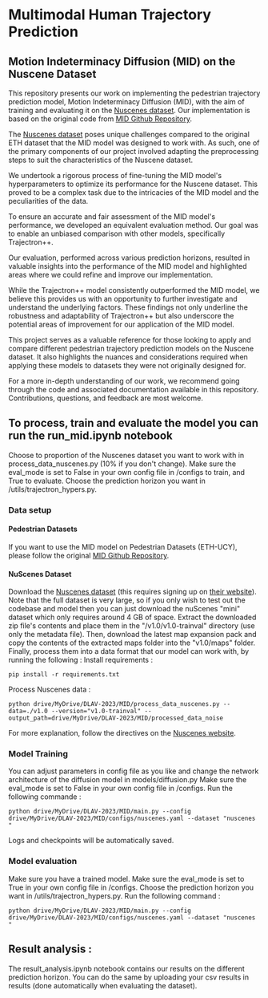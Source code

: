 # Multimodal Human Trajectory Prediction
## Motion Indeterminacy Diffusion (MID) on the Nuscene Dataset
This repository presents our work on implementing the pedestrian trajectory prediction model, Motion Indeterminacy Diffusion (MID), with the aim of training and evaluating it on the [Nuscenes dataset](https://www.nuscenes.org). Our implementation is based on the original code from [MID Github Repository](https://github.com/Gutianpei/MID/tree/main).

The [Nuscenes dataset](https://www.nuscenes.org) poses unique challenges compared to the original ETH dataset that the MID model was designed to work with. As such, one of the primary components of our project involved adapting the preprocessing steps to suit the characteristics of the Nuscene dataset.

We undertook a rigorous process of fine-tuning the MID model's hyperparameters to optimize its performance for the Nuscene dataset. This proved to be a complex task due to the intricacies of the MID model and the peculiarities of the data.

To ensure an accurate and fair assessment of the MID model's performance, we developed an equivalent evaluation method. Our goal was to enable an unbiased comparison with other models, specifically Trajectron++.

Our evaluation, performed across various prediction horizons, resulted in valuable insights into the performance of the MID model and highlighted areas where we could refine and improve our implementation.

While the Trajectron++ model consistently outperformed the MID model, we believe this provides us with an opportunity to further investigate and understand the underlying factors. These findings not only underline the robustness and adaptability of Trajectron++ but also underscore the potential areas of improvement for our application of the MID model.

This project serves as a valuable reference for those looking to apply and compare different pedestrian trajectory prediction models on the Nuscene dataset. It also highlights the nuances and considerations required when applying these models to datasets they were not originally designed for.

For a more in-depth understanding of our work, we recommend going through the code and associated documentation available in this repository. Contributions, questions, and feedback are most welcome.

## To process, train and evaluate the model you can run the run_mid.ipynb notebook
Choose to proportion of the Nuscenes dataset you want to work with in process_data_nuscenes.py (10% if you don't change).
Make sure the eval_mode is set to False in your own config file in /configs to train, and True to evaluate.
Choose the prediction horizon you want in /utils/trajectron_hypers.py.

### Data setup

#### Pedestrian Datasets

If you want to use the MID model on Pedestrian Datasets (ETH-UCY), please follow the original [MID Github Repository](https://github.com/Gutianpei/MID/tree/main).

#### NuScenes Dataset

Download the [Nuscenes dataset](https://www.nuscenes.org) (this requires signing up on [their website](https://www.nuscenes.org)). Note that the full dataset is very large, so if you only wish to test out the codebase and model then you can just download the nuScenes "mini" dataset which only requires around 4 GB of space. Extract the downloaded zip file's contents and place them in the "/v1.0/v1.0-trainval" directory (use only the metadata file). Then, download the latest map expansion pack and copy the contents of the extracted maps folder into the "v1.0/maps" folder. Finally, process them into a data format that our model can work with, by running the following :
Install requirements :
```
pip install -r requirements.txt
```
Process Nuscenes data :
```
python drive/MyDrive/DLAV-2023/MID/process_data_nuscenes.py --data=./v1.0 --version="v1.0-trainval" --output_path=drive/MyDrive/DLAV-2023/MID/processed_data_noise
```

For more explanation, follow the directives on the [Nuscenes website](https://www.nuscenes.org).

### Model Training
You can adjust parameters in config file as you like and change the network architecture of the diffusion model in models/diffusion.py
Make sure the eval_mode is set to False in your own config file in /configs.
Run the following commande :
```
python drive/MyDrive/DLAV-2023/MID/main.py --config drive/MyDrive/DLAV-2023/MID/configs/nuscenes.yaml --dataset "nuscenes "
```
Logs and checkpoints will be automatically saved.

### Model evaluation
Make sure you have a trained model.
Make sure the eval_mode is set to True in your own config file in /configs.
Choose the prediction horizon you want in /utils/trajectron_hypers.py.
Run the following command :
```
python drive/MyDrive/DLAV-2023/MID/main.py --config drive/MyDrive/DLAV-2023/MID/configs/nuscenes.yaml --dataset "nuscenes "
```
## Result analysis :
The result_analysis.ipynb notebook contains our results on the different prediction horizon.
You can do the same by uploading your csv results in results (done automatically when evaluating the dataset).
